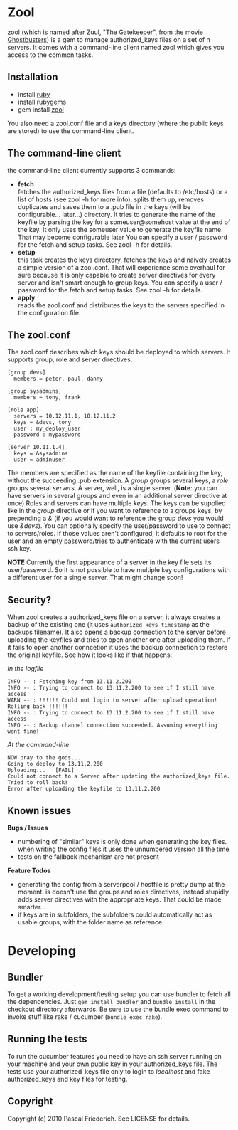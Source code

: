 Zool
=================
zool (which is named after Zuul, "The Gatekeeper", from the movie [Ghostbusters](http://en.wikipedia.org/wiki/Ghostbusters)) is a gem to manage authorized_keys files on a set of n servers.
It comes with a command-line client named zool which gives you access to the common tasks.

Installation
------------

* install [ruby](http://www.ruby-lang.org)
* install [rubygems](http://docs.rubygems.org/read/chapter/3)
* gem install [zool](http://github.com/paukul/zool)

You also need a zool.conf file and a keys directory (where the public keys are stored) to use the command-line client.

The command-line client
-----------------------

the command-line client currently supports 3 commands:

* __fetch__<br>
  fetches the authorized_keys files from a file (defaults to /etc/hosts) or a list of hosts (see zool -h for more info), splits them up, removes duplicates and saves them to a .pub file in the keys (will be configurable... later...) directory.
  It tries to generate the name of the keyfile by parsing the key for a someuser@somehost value at the end of the key. It only uses the someuser value to generate the keyfile name. That may become configurable later
  You can specify a user / password for the fetch and setup tasks. See zool -h for details.
* __setup__<br>
  this task creates the keys directory, fetches the keys and naively creates a simple version of a zool.conf. That will experience some overhaul for sure because it is only capable to create server directives for every server and isn't smart enough to group keys.
  You can specify a user / password for the fetch and setup tasks. See zool -h for details.
* __apply__<br>
  reads the zool.conf and distributes the keys to the servers specified in the configuration file. <br>

The zool.conf
---------------

The zool.conf describes which keys should be deployed to which servers. It supports group, role and server directives.

    [group devs]
      members = peter, paul, danny
    
    [group sysadmins]
      members = tony, frank
    
    [role app]
      servers = 10.12.11.1, 10.12.11.2
      keys = &devs, tony
      user : my_deploy_user
      password : mypassword

    [server 10.11.1.4]
      keys = &sysadmins
      user = adminuser

The members are specified as the name of the keyfile containing the key, without the succeeding .pub extension.
A _group_ groups several keys, a _role_ groups several _servers_. A server, well, is a single server. (__Note__: you can have servers in several groups and even in an additional server directive at once)
Roles and servers can have multiple _keys_. The keys can be supplied like in the _group_ directive or if you want to reference to a groups keys, by prepending a _&_ (if you would want to reference the group _devs_ you would use _&devs_).
You can optionally specify the user/password to use to connect to servers/roles. If those values aren't configured, it defaults to root for the user and an empty password/tries to authenticate with the current users ssh key.

__NOTE__
Currently the first appearance of a server in the key file sets its user/password. So it is not possible to have multiple key configurations with a different user for a single server. That might change soon!

Security?
----------
When zool creates a authorized_keys file on a server, it always creates a backup of the existing one (it uses `authorized_keys_timestamp` as the backups filename).
It also opens a backup connection to the server before uploading the keyfiles and tries to open another one after uploading them. If it fails to open another conncetion it uses the backup connection to restore the original keyfile.
See how it looks like if that happens:

*In the logfile*

    INFO -- : Fetching key from 13.11.2.200
    INFO -- : Trying to connect to 13.11.2.200 to see if I still have access
    WARN -- : !!!!!! Could not login to server after upload operation! Rolling back !!!!!!
    INFO -- : Trying to connect to 13.11.2.200 to see if I still have access
    INFO -- : Backup channel connection succeeded. Assuming everything went fine!

*At the command-line*
    
    NOW pray to the gods... 
    Going to deploy to 13.11.2.200
    Uploading...   [FAIL]
    Could not connect to a Server after updating the authorized_keys file. Tried to roll back!
    Error after uploading the keyfile to 13.11.2.200

Known issues
------------

__Bugs / Issues__

* numbering of "similar" keys is only done when generating the key files. when writing the config files it uses the unnumbered version all the time
* tests on the fallback mechanism are not present 

__Feature Todos__

* generating the config from a serverpool / hostfile is pretty dump at the moment. is doesn't use the groups and roles directives, instead stupidly adds server directives with the appropriate keys. That could be made smarter...
* if keys are in subfolders, the subfolders could automatically act as usable groups, with the folder name as reference

Developing
==========

Bundler
-------

To get a working development/testing setup you can use bundler to
fetch all the dependencies. Just `gem install bundler` and `bundle
install` in the checkout directory afterwards. Be sure to use the
bundle exec command to invoke stuff like rake / cucumber (`bundle exec rake`).

Running the tests
-----------------

To run the cucumber features you need to have an ssh server running on your machine and your own public key in your authorized_keys file.
The tests use your authorized_keys file only to login to _localhost_ and fake authorized_keys and key files for testing.

Copyright
---------
Copyright (c) 2010 Pascal Friederich. See LICENSE for details.
